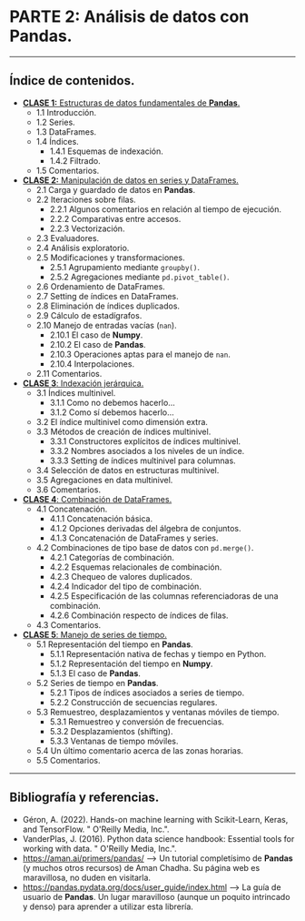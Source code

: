 # PARTE 2: Análisis de datos con Pandas.
---

## Índice de contenidos.
- [**CLASE 1:** Estructuras de datos fundamentales de **Pandas**.](https://github.com/rquezadac/udd_data_analytics_lectures/blob/main/Seccion%202%20-%20Analisis%20de%20datos%20con%20Pandas/clase_2_1.ipynb)
    - 1.1 Introducción.
    - 1.2 Series.
    - 1.3 DataFrames.
    - 1.4 Índices.
        - 1.4.1 Esquemas de indexación.
        - 1.4.2 Filtrado.
    - 1.5 Comentarios.
- [**CLASE 2:** Manipulación de datos en series y DataFrames.](https://github.com/rquezadac/udd_data_analytics_lectures/blob/main/Seccion%202%20-%20Analisis%20de%20datos%20con%20Pandas/clase_2_3.ipynb)
    - 2.1 Carga y guardado de datos en **Pandas**.
    - 2.2 Iteraciones sobre filas.
        - 2.2.1 Algunos comentarios en relación al tiempo de ejecución.
        - 2.2.2 Comparativas entre accesos.
        - 2.2.3 Vectorización.
    - 2.3 Evaluadores.
    - 2.4 Análisis exploratorio.
    - 2.5 Modificaciones y transformaciones.
        - 2.5.1 Agrupamiento mediante `groupby()`.
        - 2.5.2 Agregaciones mediante `pd.pivot_table()`.
    - 2.6 Ordenamiento de DataFrames.
    - 2.7 Setting de índices en DataFrames.
    - 2.8 Eliminación de índices duplicados.
    - 2.9 Cálculo de estadígrafos.
    - 2.10 Manejo de entradas vacías (`nan`).
        - 2.10.1 El caso de **Numpy**.
        - 2.10.2 El caso de **Pandas**.
        - 2.10.3 Operaciones aptas para el manejo de `nan`.
        - 2.10.4 Interpolaciones.
    - 2.11 Comentarios.
- [**CLASE 3**: Indexación jerárquica.](https://github.com/rquezadac/udd_data_analytics_lectures/blob/main/Seccion%202%20-%20Analisis%20de%20datos%20con%20Pandas/clase_2_3.ipynb)
    - 3.1 Índices multinivel.
        - 3.1.1 Como no debemos hacerlo...
        - 3.1.2 Como sí debemos hacerlo...
    - 3.2 El índice multinivel como dimensión extra.
    - 3.3 Métodos de creación de índices multinivel.
        - 3.3.1 Constructores explícitos de índices multinivel.
        - 3.3.2 Nombres asociados a los niveles de un índice.
        - 3.3.3 Setting de índices multinivel para columnas.
    - 3.4 Selección de datos en estructuras multinivel.
    - 3.5 Agregaciones en data multinivel.
    - 3.6 Comentarios.
- [**CLASE 4**: Combinación de DataFrames.](https://github.com/rquezadac/udd_data_analytics_lectures/blob/main/Seccion%202%20-%20Analisis%20de%20datos%20con%20Pandas/clase_2_4.ipynb)
    - 4.1 Concatenación.
        - 4.1.1 Concatenación básica.
        - 4.1.2 Opciones derivadas del álgebra de conjuntos.
        - 4.1.3 Concatenación de DataFrames y series.
    - 4.2 Combinaciones de tipo base de datos con `pd.merge()`.
        - 4.2.1 Categorías de combinación.
        - 4.2.2 Esquemas relacionales de combinación.
        - 4.2.3 Chequeo de valores duplicados.
        - 4.2.4 Indicador del tipo de combinación.
        - 4.2.5 Especificación de las columnas referenciadoras de una combinación.
        - 4.2.6 Combinación respecto de índices de filas.
    - 4.3 Comentarios.
- [**CLASE 5**: Manejo de series de tiempo.](https://github.com/rquezadac/udd_data_analytics_lectures/blob/main/Seccion%202%20-%20Analisis%20de%20datos%20con%20Pandas/clase_2_5.ipynb)
    - 5.1 Representación del tiempo en **Pandas**.
        - 5.1.1 Representación nativa de fechas y tiempo en Python.
        - 5.1.2 Representación del tiempo en **Numpy**.
        - 5.1.3 El caso de **Pandas**.
    - 5.2 Series de tiempo en **Pandas**.
        - 5.2.1 Tipos de índices asociados a series de tiempo.
        - 5.2.2 Construcción de secuencias regulares.
    - 5.3 Remuestreo, desplazamientos y ventanas móviles de tiempo.
        - 5.3.1 Remuestreo y conversión de frecuencias.
        - 5.3.2 Desplazamientos (shifting).
        - 5.3.3 Ventanas de tiempo móviles.
    - 5.4 Un último comentario acerca de las zonas horarias.
    - 5.5 Comentarios.

---
## Bibliografía y referencias.

- Géron, A. (2022). Hands-on machine learning with Scikit-Learn, Keras, and TensorFlow. " O'Reilly Media, Inc.".
- VanderPlas, J. (2016). Python data science handbook: Essential tools for working with data. " O'Reilly Media, Inc.".
- https://aman.ai/primers/pandas/ --> Un tutorial completísimo de **Pandas** (y muchos otros recursos) de Aman Chadha. Su página web es maravillosa, no duden en visitarla.
- https://pandas.pydata.org/docs/user_guide/index.html --> La guía de usuario de **Pandas**. Un lugar maravilloso (aunque un poquito intrincado y denso) para aprender a utilizar esta librería.